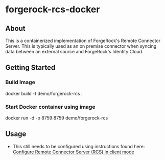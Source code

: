 # forgerock-rcs-docker

## About
This is a containerized implementation of ForgeRock's Remote Connector Server.  This is typically used as an on premise connector when syncing data between an external source and ForgeRock's Identity Cloud.
## Getting Started

### Build Image 
docker build -t demo/forgerock-rcs .

### Start Docker container using image
docker run -d -p 8759:8759 demo/forgerock-rcs

## Usage 
* This still needs to be configured using instructions found here: [Configure Remote Connector Server (RCS) in client mode](https://backstage.forgerock.com/docs/idcloud-idm/latest/connector-reference/remote-connector.html#configure-rcs)

